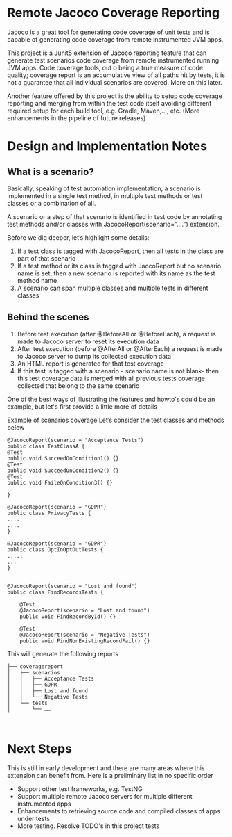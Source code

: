 # Remote Jacoco Coverage Reporting
[Jacoco](https://github.com/jacoco/jacoco) is a great tool for generating code coverage of unit tests and is capable of generating code coverage from remote
instrumented JVM apps.


This project is a Junit5 extension of Jacoco reporting feature that can generate test scenarios code coverage from remote
instrumented running JVM apps. Code coverage tools, out o being a true measure of code quality; coverage
report is an accumulative view of all paths hit by tests, it is not a guarantee that all individual scenarios are covered. More on this later.

Another feature offered by this project is the ability to setup code coverage reporting and merging from within the test
code itself avoiding different required setup for each build tool, e.g. Gradle, Maven,..., etc. (More enhancements in the pipeline of future releases) 


# Design and Implementation Notes

 ## What is a scenario?
 Basically, speaking of test automation implementation, a scenario is implemented in a single test method, in multiple test methods or test classes or a combination of all.
 
 A scenario or a step of that scenario is identified in test code by annotating test methods and/or classes with
  JacocoReport(scenario=”....”) extension.
 
 Before we dig deeper, let’s highlight some details:
 1.	If a test class is tagged with JacocoReport, then all tests in the class are part of that scenario
 2.	If a test method or its class is tagged with JaccoReport but no scenario name is set, then a new scenario is reported 
 with its name as the test method name
 3.	A scenario can span multiple classes and multiple tests in different classes
 
 ## Behind the scenes
 1.	Before test execution (after @BeforeAll or @BeforeEach), a request is made to Jacoco server to reset its execution data
 2.	After test execution (before @AfterAll or @AfterEach) a request is made to Jacoco server to dump its collected execution data
 3.	An HTML report is generated for that test coverage
 4.	If this test is tagged with a scenario - scenario name is not blank- then this test coverage data is merged with all previous tests coverage collected that belong to the same scenario
 
 One of the best ways of illustrating the features and howto's could be an example, but let's first provide a little more
  of details
  
 Example of scenarios coverage
 Let’s consider the test classes and methods below
 
 ```
 @JacocoReport(scenario = "Acceptance Tests")
 public class TestClassA {
 @Test
 public void SucceedOnCondition1() {}
 @Test
 public void SucceedOnCondition2() {}
 @Test
 public void FaileOnCondition3() {}

 }
 
 @JacocoReport(scenario = "GDPR")
 public class PrivacyTests {
....
....
 }
 
 @JacocoReport(scenario = "GDPR")
 public class OptInOptOutTests {
.....
...
 }
   
 
 @JacocoReport(scenario = "Lost and found")
 public class FindRecordsTests {
    
     @Test
     @JacocoReport(scenario = "Lost and found")
     public void FindRecordById() {}
       
     @Test
     @JacocoReport(scenario = "Negative Tests")
     public void FindNonExistingRecordFail() {}
 ```     
This will generate the following reports
```
├── coveragereport
│   ├── scenarios
│   │   ├── Acceptance Tests
│   │   ├── GDPR
│   │   ├── Lost and found
│   │   └── Negative Tests
│   └── tests
│       └── ……

 
``` 
# Next Steps
This is still in early development and there are many areas where this extension can benefit from.
Here is a preliminary list in no specific order
- Support other test frameworks, e.g. TestNG
- Support multiple remote Jacoco servers for multiple different instrumented apps
- Enhancements to retrieving source code and compiled classes of apps under tests
- More testing. Resolve TODO's in this project tests
